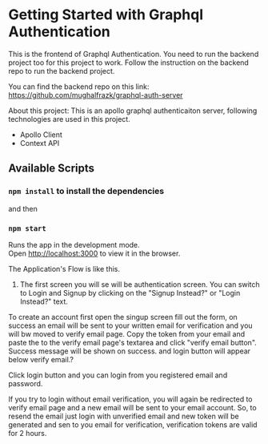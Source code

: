 # Getting Started with Graphql Authentication

This is the frontend of Graphql Authentication.
You need to run the backend project too for this project to work.
Follow the instruction on the backend repo to run the backend project.

You can find the backend repo on this link:
https://github.com/mughalfrazk/graphql-auth-server

About this project:
This is an apollo graphql authenticaiton server, following technologies are used in this project.

- Apollo Client
- Context API

## Available Scripts

### `npm install` to install the dependencies

and then

### `npm start`

Runs the app in the development mode.\
Open [http://localhost:3000](http://localhost:3000) to view it in the browser.

The Application's Flow is like this.

1. The first screen you will se will be authentication screen.
   You can switch to Login and Signup by clicking on the "Signup Instead?" or "Login Instead?" text.

To create an account first open the singup screen fill out the form, on success an email will be sent to your written email for verification and you will bw moved to verify email page.
Copy the token from your email and paste the to the verify email page's textarea and click "verify email button".
Success message will be shown on success. and login button will appear below verify email.?

Click login button and you can login from you registered email and password.

If you try to login without email verification, you will again be redirected to verify email page and a new email will be sent to your email account.
So, to resend the email just login with unverified email and new token will be generated and sen to you email for verification, verification tokens are valid for 2 hours.
